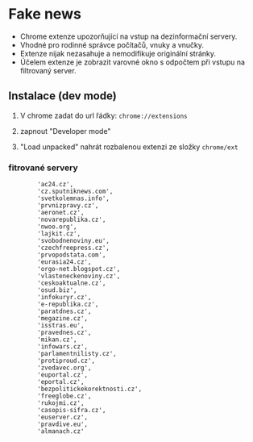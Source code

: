 # Fake news
- Chrome extenze upozorňující na vstup na dezinformační servery. 
- Vhodné pro rodinné správce počítačů, vnuky a vnučky. 
- Extenze nijak nezasahuje a nemodifikuje originální stránky. 
- Účelem extenze je zobrazit varovné okno s odpočtem při vstupu na filtrovaný server. 

## Instalace (dev mode)

1) V chrome zadat do url řádky:
```chrome://extensions```

2) zapnout "Developer mode"
3) "Load unpacked" nahrát rozbalenou extenzi ze složky ```chrome/ext```

### fitrované servery
```
        'ac24.cz',
        'cz.sputniknews.com',
        'svetkolemnas.info',
        'prvnizpravy.cz',
        'aeronet.cz',
        'novarepublika.cz',
        'nwoo.org',
        'lajkit.cz',
        'svobodnenoviny.eu',
        'czechfreepress.cz',
        'prvopodstata.com',
        'eurasia24.cz',
        'orgo-net.blogspot.cz',
        'vlasteneckenoviny.cz',
        'ceskoaktualne.cz',
        'osud.biz',
        'infokuryr.cz',
        'e-republika.cz',
        'paratdnes.cz',
        'megazine.cz',
        'isstras.eu',
        'pravednes.cz',
        'mikan.cz',
        'infowars.cz',
        'parlamentnilisty.cz',
        'protiproud.cz',
        'zvedavec.org',
        'euportal.cz',
        'eportal.cz',
        'bezpolitickekorektnosti.cz',
        'freeglobe.cz',
        'rukojmi.cz',
        'casopis-sifra.cz',
        'euserver.cz',
        'pravdive.eu',
        'almanach.cz'
```

